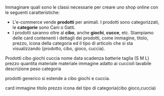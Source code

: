  Immaginare quali sono le classi necessarie per creare uno shop online con le seguenti caratteristiche:
 - L'e-commerce vende **prodotti** per animali. I prodotti sono categorizzati, le **categorie** sono Cani o Gatti.
 - I prodotti saranno oltre al **cibo**, anche **giochi**, **cucce**, etc.
 Stampiamo delle card contenenti i dettagli dei prodotti, come immagine, titolo, prezzo, icona della categoria ed il tipo di articolo che si sta visualizzando (prodotto, cibo, gioco, cuccia).

Prodotti            cibo                giochi                  cuccia
nome                data scadenza       batterie                taglia (S M L)
prezzo              quantita            materiale               materiale
immagine                                adatto ai cuccioli      lavabile
descrizione
peso
categoria

prodotti generico si estende a cibo giochi e cuccia.


card
immagine 
titolo
prezzo
icona del tipo di categoria(cibo gioco,cuccia)